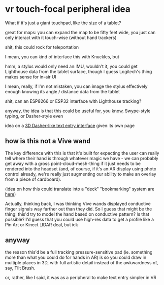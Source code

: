 # vr touch-focal peripheral idea

What if it's just a giant touchpad, like the size of a tablet?

great for maps: you can expand the map to be fifty feet wide, you just can only interact with it touch-wise (without hand trackers)

shit, this could rock for teleportation

I mean, you can kind of interface this with Knuckles, but

hmm, a stylus would only need an IMU, wouldn't it, you could get Lighthouse data from the tablet surface, though I guess Logitech's thing makes sense for in-air UI

I mean, really, if I'm not mistaken, you can image the stylus effectively enough knowing its angle / distance data from the tablet

shit, can an ESP8266 or ESP32 interface with Lighthouse tracking?

anyway, the idea is that this could be useful for, you know, Swype-style typing, or Dasher-style even

idea on a [3D Dasher-like text entry interface](aw0gf-c2sw2-6cagf-1r4jj-hhbgs) given its own page

## how is this not a Vive wand

The key difference with this is that it's built for expecting the user can really tell where their hand is through whatever magic we have - we can probably get away with a gross point-cloud-mesh-thing if it just needs to be rendered into the headset (and, of course, if it's an AR display using photo control already, we're really just augmenting our ability to make an overlay from a piece of cardboard).

(idea on how this could translate into a "deck" "bookmarking" system are [here](145g4-r763p-8d80c-fth7d-84aet))

Actually, thinking back, I was thinking Vive wands displayed conductive finger signals way farther out than they did. So I guess that might be the thing: this'd try to model the hand based on conductive pattern? Is that possible? I'd guess that you could use high-res data to get a profile like a Pin Art or Kinect LIDAR deal, but idk

## anyway

the reason this'd be a full tracking pressure-sensitive pad (ie. something more than what you could do for hands in AR) is so you could draw in multiple places in 3D, with full artistic detail instead of the awkwardness of, say, Tilt Brush.

or, rather, like I said, it was as a peripheral to make text entry simpler in VR
